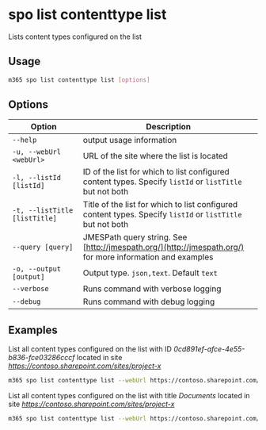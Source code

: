 # spo list contenttype list

Lists content types configured on the list

## Usage

```sh
m365 spo list contenttype list [options]
```

## Options

Option|Description
------|-----------
`--help`|output usage information
`-u, --webUrl <webUrl>`|URL of the site where the list is located
`-l, --listId [listId]`|ID of the list for which to list configured content types. Specify `listId` or `listTitle` but not both
`-t, --listTitle [listTitle]`|Title of the list for which to list configured content types. Specify `listId` or `listTitle` but not both
`--query [query]`|JMESPath query string. See [http://jmespath.org/](http://jmespath.org/) for more information and examples
`-o, --output [output]`|Output type. `json,text`. Default `text`
`--verbose`|Runs command with verbose logging
`--debug`|Runs command with debug logging

## Examples

List all content types configured on the list with ID _0cd891ef-afce-4e55-b836-fce03286cccf_ located in site _https://contoso.sharepoint.com/sites/project-x_

```sh
m365 spo list contenttype list --webUrl https://contoso.sharepoint.com/sites/project-x --listId 0cd891ef-afce-4e55-b836-fce03286cccf
```

List all content types configured on the list with title _Documents_ located in site _https://contoso.sharepoint.com/sites/project-x_

```sh
m365 spo list contenttype list --webUrl https://contoso.sharepoint.com/sites/project-x --listTitle Documents
```
